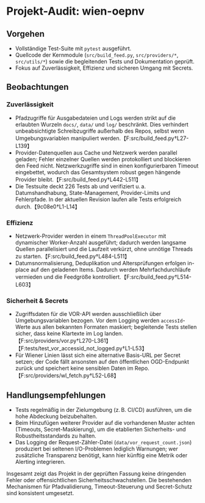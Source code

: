 # Projekt-Audit: wien-oepnv

## Vorgehen
- Vollständige Test-Suite mit `pytest` ausgeführt.
- Quellcode der Kernmodule (`src/build_feed.py`, `src/providers/*`, `src/utils/*`) sowie die begleitenden Tests und Dokumentation geprüft.
- Fokus auf Zuverlässigkeit, Effizienz und sicheren Umgang mit Secrets.

## Beobachtungen

### Zuverlässigkeit
- Pfadzugriffe für Ausgabedateien und Logs werden strikt auf die erlaubten Wurzeln `docs/`, `data/` und `log/` beschränkt. Dies verhindert unbeabsichtigte Schreibzugriffe außerhalb des Repos, selbst wenn Umgebungsvariablen manipuliert werden.【F:src/build_feed.py†L27-L139】
- Provider-Datenquellen aus Cache und Netzwerk werden parallel geladen; Fehler einzelner Quellen werden protokolliert und blockieren den Feed nicht. Netzwerkzugriffe sind in einen konfigurierbaren Timeout eingebettet, wodurch das Gesamtsystem robust gegen hängende Provider bleibt.【F:src/build_feed.py†L442-L511】
- Die Testsuite deckt 226 Tests ab und verifiziert u. a. Datumshandhabung, State-Management, Provider-Limits und Fehlerpfade. In der aktuellen Revision laufen alle Tests erfolgreich durch.【9c08e0†L1-L14】

### Effizienz
- Netzwerk-Provider werden in einem `ThreadPoolExecutor` mit dynamischer Worker-Anzahl ausgeführt; dadurch werden langsame Quellen parallelisiert und die Laufzeit verkürzt, ohne unnötige Threads zu starten.【F:src/build_feed.py†L484-L511】
- Datumsnormalisierung, Deduplikation und Altersprüfungen erfolgen in-place auf den geladenen Items. Dadurch werden Mehrfachdurchläufe vermieden und die Feedgröße kontrolliert.【F:src/build_feed.py†L514-L603】

### Sicherheit & Secrets
- Zugriffsdaten für die VOR-API werden ausschließlich über Umgebungsvariablen bezogen. Vor dem Logging werden `accessId`-Werte aus allen bekannten Formaten maskiert; begleitende Tests stellen sicher, dass keine Klartexte im Log landen.【F:src/providers/vor.py†L270-L361】【F:tests/test_vor_accessid_not_logged.py†L1-L53】
- Für Wiener Linien lässt sich eine alternative Basis-URL per Secret setzen; der Code fällt ansonsten auf den öffentlichen OGD-Endpunkt zurück und speichert keine sensiblen Daten im Repo.【F:src/providers/wl_fetch.py†L52-L68】

## Handlungsempfehlungen
- Tests regelmäßig in der Zielumgebung (z. B. CI/CD) ausführen, um die hohe Abdeckung beizubehalten.
- Beim Hinzufügen weiterer Provider auf die vorhandenen Muster achten (Timeouts, Secret-Maskierung), um die etablierten Sicherheits- und Robustheitsstandards zu halten.
- Das Logging der Request-Zähler-Datei (`data/vor_request_count.json`) produziert bei seltenen I/O-Problemen lediglich Warnungen; wer zusätzliche Transparenz benötigt, kann hier künftig eine Metrik oder Alerting integrieren.

Insgesamt zeigt das Projekt in der geprüften Fassung keine dringenden Fehler oder offensichtlichen Sicherheitsschwachstellen. Die bestehenden Mechanismen für Pfadvalidierung, Timeout-Steuerung und Secret-Schutz sind konsistent umgesetzt.
